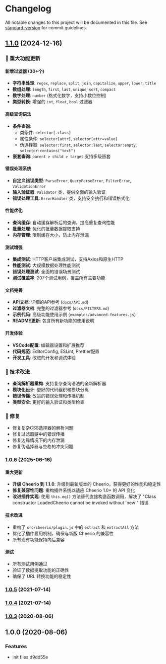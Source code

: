 # Changelog

All notable changes to this project will be documented in this file. See [standard-version](https://github.com/conventional-changelog/standard-version) for commit guidelines.

## [1.1.0](https://github.com/wind2sing/cparse/compare/v1.0.6...v1.1.0) (2024-12-16)

### 🎉 重大功能更新

#### 新增过滤器 (30+个)
- **字符串处理**: `regex`, `replace`, `split`, `join`, `capitalize`, `upper`, `lower`, `title`
- **数组处理**: `length`, `first`, `last`, `unique`, `sort`, `compact`
- **数字处理**: `number` (格式化数字，支持小数位控制)
- **类型转换**: 增强的 `int`, `float`, `bool` 过滤器

#### 高级查询语法
- **条件查询**:
  - 类条件: `selector[.class]`
  - 属性条件: `selector[attr]`, `selector[attr=value]`
  - 伪选择器: `selector:first`, `selector:last`, `selector:empty`, `selector:contains("text")`
- **嵌套查询**: `parent > child > target` 支持多级嵌套

#### 错误处理系统
- **自定义错误类型**: `ParseError`, `QueryParseError`, `FilterError`, `ValidationError`
- **输入验证器**: `Validator` 类，提供全面的输入验证
- **错误处理工具**: `ErrorHandler` 类，支持安全执行和错误格式化

#### 性能优化
- **查询缓存**: 自动缓存解析后的查询，提高重复查询性能
- **批量处理**: 优化的批量数据提取支持
- **内存管理**: 限制缓存大小，防止内存泄漏

#### 测试增强
- **集成测试**: HTTP客户端集成测试，支持Axios和原生HTTP
- **性能测试**: 大规模数据处理性能测试
- **错误处理测试**: 全面的错误场景测试
- **测试覆盖率**: 207个测试用例，覆盖所有主要功能

#### 文档完善
- **API文档**: 详细的API参考 (`docs/API.md`)
- **过滤器文档**: 完整的过滤器参考 (`docs/FILTERS.md`)
- **示例代码**: 高级功能使用示例 (`examples/advanced-features.js`)
- **README更新**: 包含所有新功能的使用说明

#### 开发体验
- **VSCode配置**: 编辑器设置和扩展推荐
- **代码规范**: EditorConfig, ESLint, Prettier配置
- **开发工具**: 改进的开发和调试体验

### 🔧 技术改进
- **查询解析器重构**: 支持复杂查询语法的全新解析器
- **模块化设计**: 更好的代码组织和模块分离
- **错误传播**: 改进的错误处理和传播机制
- **类型安全**: 更好的输入验证和类型检查

### 🐛 修复
- 修复复杂CSS选择器的解析问题
- 修复过滤器链中的错误传播
- 修复边缘情况下的内存泄漏
- 修复伪选择器与空格的冲突问题

### [1.0.6](https://github.com/wind2sing/cparse/compare/v1.0.5...v1.0.6) (2025-06-16)

#### 重大更新
- **升级 Cheerio 到 1.1.0**: 升级到最新版本的 Cheerio，获得更好的性能和稳定性
- **修复兼容性问题**: 重构插件系统以适应 Cheerio 1.0+ 的 API 变化
- **改进插件实现**: 使用 `this.eq()` 方法替代直接构造函数调用，解决了 "Class constructor LoadedCheerio cannot be invoked without 'new'" 错误

#### 技术改进
- 重构了 `src/cheerio/plugin.js` 中的 `extract` 和 `extractAll` 方法
- 优化了插件启用机制，确保与新版 Cheerio 的兼容性
- 所有现有功能保持向后兼容

#### 测试
- 所有测试用例通过
- 验证了数据提取功能的正确性
- 确保了 URL 转换功能的稳定性

### [1.0.5](https://github.com/wind2sing/cparse/compare/v1.0.4...v1.0.5) (2021-07-14)

### [1.0.4](https://github.com/wind2sing/cparse/compare/v1.0.3...v1.0.4) (2021-07-14)

### [1.0.3](https://github.com/wind2sing/cparse/compare/v1.0.0...v1.0.3) (2020-08-06)

## 1.0.0 (2020-08-06)


### Features

* init files d9dd55e
